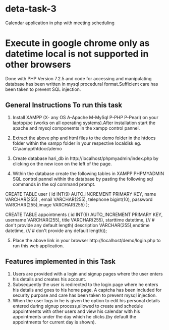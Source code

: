 # deta-task-3
Calendar application in php with meeting scheduling 
# Execute in google chrome only as datetime local is not supported in other browsers
Done with PHP Version 7.2.5 and code for accessing and manipulating database has been written in mysql procedural format.Sufficient care has been taken to prevent SQL injection.
## General Instructions To run this task
1) Install XAMPP (X- any OS A-Apache M-MySql P-PHP P-Pearl) on your laptop/pc (works on all operating systems).After installation start the apache and mysql componemts in the xampp control pannel.

2) Extract the above php and html files to the demo folder in the htdocs folder within the xampp folder in your respective localdisk eg. C:\xampp\htdocs\demo

3) Create database hari_db in http://localhost/phpmyadmin/index.php by clicking on the new icon on the left of the page.

4) Within the database create the following tables in XAMPP PHPMYADMIN SQL control pannel within the database by pasting the following sql commands in the sql command prompt.

  CREATE TABLE user ( id INT(9) AUTO_INCREMENT PRIMARY KEY, name VARCHAR(255) , email VARCHAR(255), telephone bigint(10), password       VARCHAR(255),image VARCHAR(255) );

CREATE TABLE appointments ( id INT(9) AUTO_INCREMENT PRIMARY KEY, username VARCHAR(255), title VARCHAR(255), starttime datetime, (// # don't provide    any default length)
description VARCHAR(255),endtime datetime, (// # don't provide    any default length));

5) Place the above link in your browser http://localhost/demo/login.php to run this web application.
## Features implemented in this Task
1) Users are provided with a login and signup pages where the user enters his details and creates his account.
2) Subsequently the user is redirected to the login page where he enters his details and goes to his home page. A captcha has been included for security purpose and care has been taken to prevent mysql injection.
3) When the user logs in he is given the option to edit his personal details entered during signup process,allowed to create and schedule appointments with other users and view his calendar with his appointments under the day which he clicks.(by default the appointments for current day is shown).
